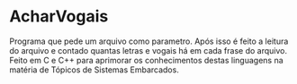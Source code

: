 # AcharVogais
Programa que pede um arquivo como parametro. Após isso é feito a leitura do arquivo e contado quantas letras e vogais há em cada frase do arquivo.
Feito em C e C++ para aprimorar os conhecimentos destas linguagens na matéria de Tópicos de Sistemas Embarcados.
